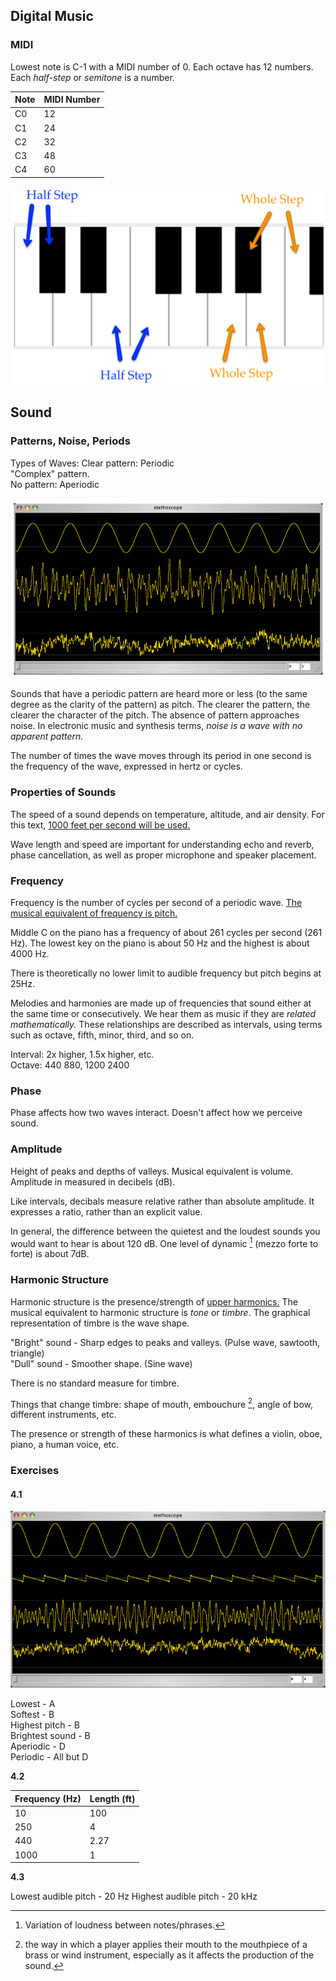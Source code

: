 ## Digital Music

### MIDI

Lowest note is C-1 with a MIDI number of 0. Each octave has 12 numbers. Each _half-step_ or _semitone_ is a number.

Note | MIDI Number
--- | ---
C0 | 12
C1 | 24
C2 | 32
C3 | 48
C4 | 60

![](./steps.png)

## Sound

### Patterns, Noise, Periods

Types of Waves:
Clear pattern: Periodic  
"Complex" pattern.  
No pattern: Aperiodic  

![](./patterntypes.png)

Sounds that have a periodic pattern are heard more or less (to the same degree as the clarity of the pattern) as pitch. The clearer the pattern, the clearer the character of the pitch. The absence of pattern approaches noise. In electronic music and synthesis terms, *noise is a wave with no apparent pattern.*  
  
The number of times the wave moves through its period in one second is the frequency of the wave, expressed in hertz or cycles.

### Properties of Sounds

The speed of a sound depends on temperature, altitude, and air density. For this text, <ins>1000 feet per second will be used.</ins>  
  
Wave length and speed are important for understanding echo and reverb, phase cancellation, as well as proper microphone and speaker placement.

### Frequency

Frequency is the number of cycles per second of a periodic wave. <ins>The musical equivalent of frequency is pitch.</ins>  
  
Middle C on the piano has a frequency of about 261 cycles per second (261 Hz). The lowest key on the piano is about 50 Hz and the highest is about 4000 Hz.  
  
There is theoretically no lower limit to audible frequency but pitch begins at 25Hz.  
  
Melodies and harmonies are made up of frequencies that sound either at the same time or consecutively. We hear them as music if they are *related mathematically.* These relationships are described as intervals, using terms such as octave, fifth, minor, third, and so on.
  
Interval: 2x higher, 1.5x higher, etc.  
Octave: 440 880, 1200 2400

### Phase

Phase affects how two waves interact. Doesn't affect how we perceive sound.

### Amplitude

Height of peaks and depths of valleys. Musical equivalent is volume. Amplitude in measured in decibels (dB).  
  
Like intervals, decibals measure relative rather than absolute amplitude. It expresses a ratio, rather than an explicit value.  
  
In general, the difference between the quietest and the loudest sounds you would want to hear is about 120 dB.
One level of dynamic [^1] (mezzo forte to forte) is about 7dB.

[^1]: Variation of loudness between notes/phrases.

### Harmonic Structure

Harmonic structure is the presence/strength of <ins>upper harmonics.</ins> The musical equivalent to harmonic
structure is _tone_ or _timbre_. The graphical representation of timbre is the wave shape.  
  
"Bright" sound - Sharp edges to peaks and valleys. (Pulse wave, sawtooth, triangle)  
"Dull" sound -  Smoother shape. (Sine wave)  
  
There is no standard measure for timbre.  
  
Things that change timbre: shape of mouth, embouchure [^2], angle of bow, different instruments, etc.  
  
The presence or strength of these harmonics is what defines a violin, oboe, piano, a human voice, etc.

[^2]: the way in which a player applies their mouth to the mouthpiece of a brass or wind instrument, especially as it affects the production of the sound.

### Exercises

#### 4.1

![](./4dot1.png)

Lowest - A  
Softest - B  
Highest pitch - B  
Brightest sound - B  
Aperiodic - D  
Periodic - All but D  
  
**4.2**  

Frequency (Hz) | Length (ft)
--- | ---
10 | 100 
250 | 4
440 | 2.27
1000 | 1

**4.3**

Lowest audible pitch - 20 Hz
Highest audible pitch - 20 kHz
